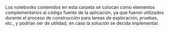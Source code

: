 Los notebooks contenidos en esta carpeta se colocan como elementos complementarios al código fuente de la aplicación, ya que fueron utilizados durante el proceso de construcción para tareas de exploración, pruebas, etc., y podrían ser de utilidad, en caso la solución se decida implementar.